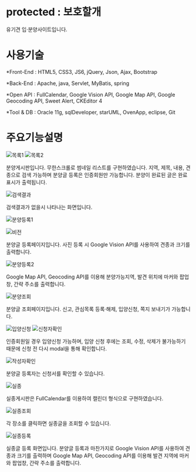 # protected : 보호할개
유기견 입·분양사이트입니다.




# 사용기술
*Front-End : HTML5, CSS3, JS6, jQuery, Json, Ajax, Bootstrap

*Back-End : Apache, java, Servlet, MyBatis, spring

*Open API : FullCalendar, Google Vision API, Google Map API, Google Geocoding API, Sweet Alert, CKEditor 4

*Tool & DB : Oracle 11g, sqlDeveloper, starUML, OvenApp, eclipse, Git




# 주요기능설명

![목록1](https://user-images.githubusercontent.com/50124719/70513419-eb88f880-1b74-11ea-825f-57729a40f4fb.png)
![목록2](https://user-images.githubusercontent.com/50124719/70513420-eb88f880-1b74-11ea-9b76-fd8edb58cab4.png)

분양게시판입니다. 무한스크롤로 썸네일 리스트를 구현하였습니다. 지역, 제목, 내용, 견종으로 검색 가능하며 분양글 등록은 인증회원만 가능합니다.  분양이 완료된 글은 완료표시가 출력됩니다.


![검색결과](https://user-images.githubusercontent.com/50124719/70514118-4ff88780-1b76-11ea-9dc8-f9b47a3fb836.png)

검색결과가 없을시 나타나는 화면입니다.

![분양등록1](https://user-images.githubusercontent.com/50124719/70514291-b5e50f00-1b76-11ea-8bdb-5ca38f7cb157.png)

![비전](https://user-images.githubusercontent.com/50124719/70514847-b29e5300-1b77-11ea-8a27-9e487d6709e5.gif)

분양글 등록페이지입니다. 사진 등록 시 Google Vision API를 사용하여 견종과 크기를 출력합니다.

![분양등록2 ](https://user-images.githubusercontent.com/50124719/70515164-39ebc680-1b78-11ea-861d-6b217142cc54.png)

Google Map API, Geocoding API를 이용해 분양가능지역, 발견 위치에 마커와 팝업창, 간략 주소를 출력합니다.


![분양조회](https://user-images.githubusercontent.com/50124719/70516129-c945a980-1b79-11ea-8fe0-629025964da5.png)

분양글 조회페이지입니다. 신고, 관심목록 등록·해제, 입양신청, 쪽지 보내기가 가능합니다.

![입양신청](https://user-images.githubusercontent.com/50124719/70515781-3e64af00-1b79-11ea-9dd7-1aeb67a87e71.png)
![신청자확인](https://user-images.githubusercontent.com/50124719/70515783-3e64af00-1b79-11ea-8163-11637cf94a9a.png)

인증회원일 경우 입양신청 가능하며, 입양 신청 후에는 조회, 수정, 삭제가 불가능하기 때문에 신청 전 다시 modal을 통해 확인합니다.

![작성자확인](https://user-images.githubusercontent.com/50124719/70515780-3dcc1880-1b79-11ea-84a3-407a53c93720.png)

분양글 등록자는 신청서를 확인할 수 있습니다.


![실종](https://user-images.githubusercontent.com/50124719/70516126-c8ad1300-1b79-11ea-9502-52259771845c.png)

실종게시판은 FullCalendar를 이용하여 캘린더 형식으로 구현하였습니다.

![실종조회](https://user-images.githubusercontent.com/50124719/70516127-c8ad1300-1b79-11ea-8ba7-37734f3c8752.png)
 
 각 장소를 클릭하면 실종글을 조회할 수 있습니다.
 
![실종등록](https://user-images.githubusercontent.com/50124719/70516128-c8ad1300-1b79-11ea-9313-d20f5d808e7f.png)

실종글 등록 화면입니다. 분양글 등록과 마찬가지로 Google Vision API를 사용하여 견종과 크기를 출력하며 Google Map API, Geocoding API를 이용해 발견 지역에 마커와 팝업창, 간략 주소를 출력합니다.

